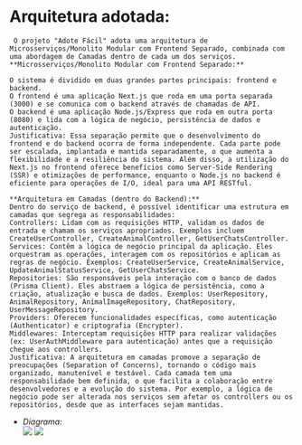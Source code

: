 # Arquitetura adotada:
     O projeto "Adote Fácil" adota uma arquitetura de Microsserviços/Monolito Modular com Frontend Separado, combinada com uma abordagem de Camadas dentro de cada um dos serviços.
    **Microsserviços/Monolito Modular com Frontend Separado:**

    O sistema é dividido em duas grandes partes principais: frontend e backend.
    O frontend é uma aplicação Next.js que roda em uma porta separada (3000) e se comunica com o backend através de chamadas de API.
    O backend é uma aplicação Node.js/Express que roda em outra porta (8080) e lida com a lógica de negócio, persistência de dados e autenticação.
    Justificativa: Essa separação permite que o desenvolvimento do frontend e do backend ocorra de forma independente. Cada parte pode ser escalada, implantada e mantida separadamente, o que aumenta a flexibilidade e a resiliência do sistema. Além disso, a utilização do Next.js no frontend oferece benefícios como Server-Side Rendering (SSR) e otimizações de performance, enquanto o Node.js no backend é eficiente para operações de I/O, ideal para uma API RESTful.

    **Arquitetura em Camadas (dentro do Backend):**
    Dentro do serviço de backend, é possível identificar uma estrutura em camadas que segrega as responsabilidades:
    Controllers: Lidam com as requisições HTTP, validam os dados de entrada e chamam os serviços apropriados. Exemplos incluem CreateUserController, CreateAnimalController, GetUserChatsController.
    Services: Contêm a lógica de negócio principal da aplicação. Eles orquestram as operações, interagem com os repositórios e aplicam as regras de negócio. Exemplos: CreateUserService, CreateAnimalService, UpdateAnimalStatusService, GetUserChatsService.
    Repositories: São responsáveis pela interação com o banco de dados (Prisma Client). Eles abstraem a lógica de persistência, como a criação, atualização e busca de dados. Exemplos: UserRepository, AnimalRepository, AnimalImageRepository, ChatRepository, UserMessageRepository.
    Providers: Oferecem funcionalidades específicas, como autenticação (Authenticator) e criptografia (Encrypter).
    Middlewares: Interceptam requisições HTTP para realizar validações (ex: UserAuthMiddleware para autenticação) antes que a requisição chegue aos controllers.
    Justificativa: A arquitetura em camadas promove a separação de preocupações (Separation of Concerns), tornando o código mais organizado, manutenível e testável. Cada camada tem uma responsabilidade bem definida, o que facilita a colaboração entre desenvolvedores e a evolução do sistema. Por exemplo, a lógica de negócio pode ser alterada nos serviços sem afetar os controllers ou os repositórios, desde que as interfaces sejam mantidas.

- *Diagrama:*  
![](https://drive.google.com/file/d/1Tsa7NAr1ZpYbyPNoPhVoFHgV5FKBxAU1/view?usp=sharing)
![](https://drive.google.com/file/d/1p7KTGeVpa_k2Rbgh826tIp_1C5IgSAhV/view?usp=sharing)